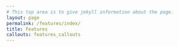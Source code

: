 ```yaml
---
# This top area is to give jekyll information about the page.
layout: page
permalink: /features/index/
title: Features
callouts: features_callouts
---
```

